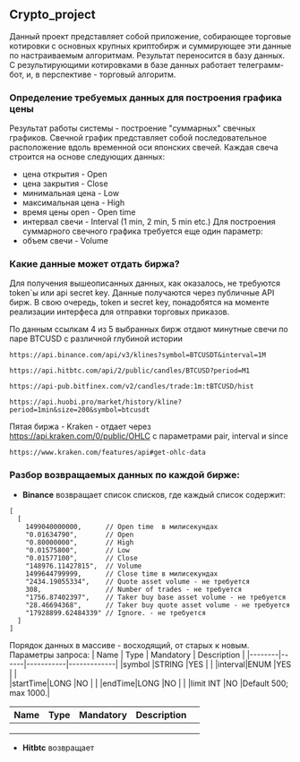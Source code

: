 ## Crypto_project

Данный проект представляет собой приложение, собирающее торговые котировки с основных крупных криптобирж и суммирующее эти данные по настраиваемым алгоритмам. Результат переносится в базу данных. С результирующими котировками в базе данных работает телеграмм-бот, и, в перспективе - торговый алгоритм.

### Определение требуемых данных для построения графика цены
Результат работы системы - построение "суммарных" свечных графиков. 
Свечной график представляет собой последовательное расположение вдоль временной оси японских свечей.
Каждая свеча строится на основе следующих данных:
* цена открытия      - Open
* цена закрытия      - Close
* минимальная цена   - Low
* максимальная цена  - High
* время цены open    - Open time
* интервал свечи     - Interval (1 min, 2 min, 5 min etc.)
Для построения суммарного свечного графика требуется еще один параметр:
* объем свечи        - Volume

### Какие данные может отдать биржа?

Для получения вышеописанных данных, как оказалось, не требуются token`ы или api secret key.
Данные получаются через публичные API бирж. 
В свою очередь, token и secret key, понадобятся на моменте реализации интерфеса для отправки торговых приказов.

По данным ссылкам 4 из 5 выбранных бирж отдают минутные свечи по паре BTCUSD с различной глубиной истории
```
https://api.binance.com/api/v3/klines?symbol=BTCUSDT&interval=1M

https://api.hitbtc.com/api/2/public/candles/BTCUSD?period=M1

https://api-pub.bitfinex.com/v2/candles/trade:1m:tBTCUSD/hist

https://api.huobi.pro/market/history/kline?period=1min&size=200&symbol=btcusdt
```
Пятая биржа - Kraken - отдает через https://api.kraken.com/0/public/OHLC с параметрами pair, interval и since
```
https://www.kraken.com/features/api#get-ohlc-data
```
### Разбор возвращаемых данных по каждой бирже:

* __Binance__ возвращает список списков, где каждый список содержит:
```
[
  [
    1499040000000,      // Open time  в милисекундах
    "0.01634790",       // Open
    "0.80000000",       // High
    "0.01575800",       // Low
    "0.01577100",       // Close
    "148976.11427815",  // Volume
    1499644799999,      // Close time в милисекундах
    "2434.19055334",    // Quote asset volume - не требуется
    308,                // Number of trades - не требуется
    "1756.87402397",    // Taker buy base asset volume - не требуется
    "28.46694368",      // Taker buy quote asset volume - не требуется
    "17928899.62484339" // Ignore. - не требуется
  ]
]
```
Порядок данных в массиве - восходящий, от старых к новым.
Параметры запроса:
| Name   | Type	| Mandatory	| Description |
|--------|------|-----------|-------------|
|symbol	|STRING	|YES        |           |
|interval|ENUM	|YES        |           |	
|startTime|LONG |NO	        |           |
|endTime|LONG   |NO	        |           |
|limit  INT     |NO         |Default 500; max 1000.|

| Name  	| Type  	| Mandatory  	| Description  	|   	|
|---	|---	|---	|---	|---	|
|   	|   	|   	|   	|   	|
|   	|   	|   	|   	|   	|
|   	|   	|   	|   	|   	|


* __Hitbtc__ возвращает 